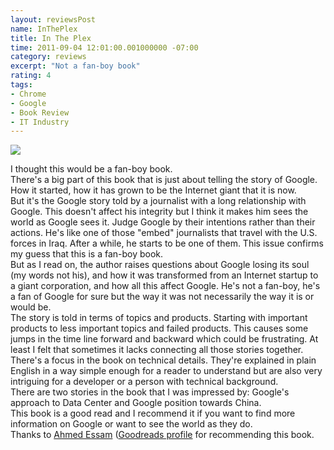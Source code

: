 ```yaml
---
layout: reviewsPost
name: InThePlex
title: In The Plex
time: 2011-09-04 12:01:00.001000000 -07:00
category: reviews
excerpt: "Not a fan-boy book"
rating: 4
tags:
- Chrome
- Google
- Book Review
- IT Industry
---
```

<img class="imageOnRight" src="{{ site.imgFolder_reviews }}{{ page.name }}/InThePlexCover.jpg">  

<div class="stars" title="{{ page.rating }} Stars" data-percent="{{ page.rating }}"></div>

I thought this would be a fan-boy book.  
There's a big part of this book that is just about telling the story of Google. How it started, how it has grown to be the Internet giant that it is now.  
But it's the Google story told by a journalist with a long relationship with Google. This doesn't affect his integrity but I think it makes him sees the world as Google sees it. Judge Google by their intentions rather than their actions. He's like one of those "embed" journalists that travel with the U.S. forces in Iraq. After a while, he starts to be one of them. This issue confirms my guess that this is a fan-boy book.  
But as I read on, the author raises questions about Google losing its soul (my words not his), and how it was transformed from an Internet startup to a giant corporation, and how all this affect Google. He's not a fan-boy, he's a fan of Google for sure but the way it was not necessarily the way it is or would be.  
The story is told in terms of topics and products. Starting with important products to less important topics and failed products. This causes some jumps in the time line forward and backward which could be frustrating. At least I felt that sometimes it lacks connecting all those stories together.  
There's a focus in the book on technical details. They're explained in plain English in a way simple enough for a reader to understand but are also very intriguing for a developer or a person with technical background.  
There are two stories in the book that I was impressed by: Google's approach to Data Center and Google position towards China.  
This book is a good read and I recommend it if you want to find more information on Google or want to see the world as they do.  
Thanks to <a href="https://twitter.com/#%21/Neo_4583">Ahmed Essam</a> (<a href="http://www.goodreads.com/user/show/5419440">Goodreads profile</a> for recommending this book.  